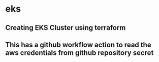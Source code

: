 # eks
## Creating EKS Cluster using terraform
## This has a github workflow action to read the aws credentials from github repository secret

